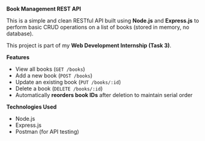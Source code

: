 **Book Management REST API**

This is a simple and clean RESTful API built using **Node.js** and **Express.js** to perform basic CRUD operations on a list of books (stored in memory, no database).

This project is part of my **Web Development Internship (Task 3)**.

**Features**

- View all books (`GET /books`)
- Add a new book (`POST /books`)
- Update an existing book (`PUT /books/:id`)
- Delete a book (`DELETE /books/:id`)
- Automatically **reorders book IDs** after deletion to maintain serial order

**Technologies Used**

- Node.js
- Express.js
- Postman (for API testing)
